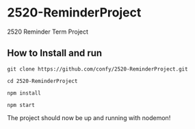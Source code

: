# 2520-ReminderProject
2520 Reminder Term Project


## How to Install and run
```git clone https://github.com/confy/2520-ReminderProject.git```

```cd 2520-ReminderProject```

```npm install```

```npm start```

The project should now be up and running with nodemon!